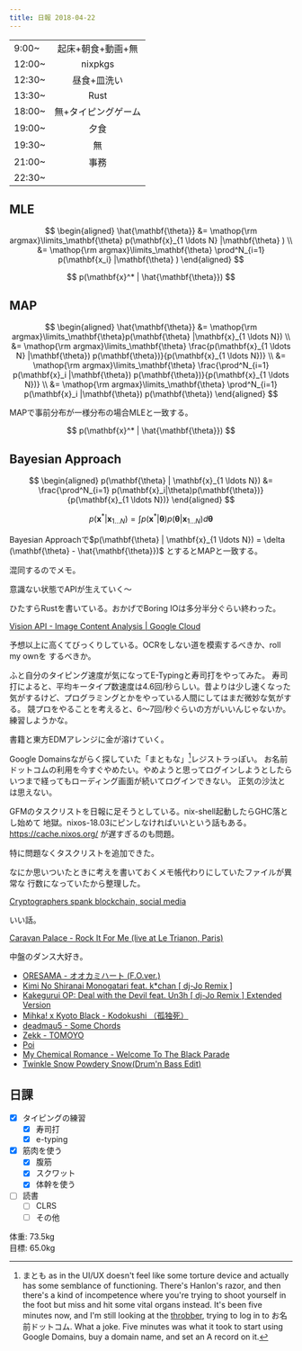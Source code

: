 ```yaml
---
title: 日報 2018-04-22
---
```


|||
|:-|:-:|
|9:00~|起床+朝食+動画+無|
|12:00~|nixpkgs|
|12:30~|昼食+皿洗い|
|13:30~|Rust|
|18:00~|無+タイピングゲーム|
|19:00~|夕食|
|19:30~|無|
|21:00~|事務|
|22:30~||

## MLE

$$
\begin{aligned}
\hat{\mathbf{\theta}}
&= \mathop{\rm argmax}\limits_\mathbf{\theta} p(\mathbf{x}_{1 \ldots N} |\mathbf{\theta} ) \\
&= \mathop{\rm argmax}\limits_\mathbf{\theta} \prod^N_{i=1} p(\mathbf{x_i} |\mathbf{\theta} )
\end{aligned}
$$

$$
p(\mathbf{x}^* | \hat{\mathbf{\theta}})
$$

## MAP

$$
\begin{aligned}
\hat{\mathbf{\theta}}
&= \mathop{\rm argmax}\limits_\mathbf{\theta}p(\mathbf{\theta} |\mathbf{x}_{1 \ldots N}) \\
&= \mathop{\rm argmax}\limits_\mathbf{\theta} \frac{p(\mathbf{x}_{1 \ldots N} |\mathbf{\theta}) p(\mathbf{\theta})}{p(\mathbf{x}_{1 \ldots N})} \\
&= \mathop{\rm argmax}\limits_\mathbf{\theta} \frac{\prod^N_{i=1} p(\mathbf{x}_i |\mathbf{\theta}) p(\mathbf{\theta})}{p(\mathbf{x}_{1 \ldots N})} \\
&= \mathop{\rm argmax}\limits_\mathbf{\theta} \prod^N_{i=1} p(\mathbf{x}_i |\mathbf{\theta}) p(\mathbf{\theta})
\end{aligned}
$$

MAPで事前分布が一様分布の場合MLEと一致する。

$$
p(\mathbf{x}^* | \hat{\mathbf{\theta}})
$$

## Bayesian Approach

$$
\begin{aligned}
p(\mathbf{\theta} | \mathbf{x}_{1 \ldots N})
&= \frac{\prod^N_{i=1} p(\mathbf{x}_i|\theta)p(\mathbf{\theta})}{p(\mathbf{x}_{1 \ldots N})}
\end{aligned}
$$

$$
p(\mathbf{x}^* | \mathbf{x}_{1 \ldots N}) = \int p(\mathbf{x}^* | \mathbf{\theta}) p(\mathbf{\theta} | \mathbf{x}_{1 \ldots N}) d\mathbf{\theta}
$$

Bayesian Approachで$p(\mathbf{\theta} | \mathbf{x}_{1 \ldots N}) = \delta (\mathbf{\theta} - \hat{\mathbf{\theta}})$
とするとMAPと一致する。

混同するのでメモ。

意識ない状態でAPIが生えていく〜

ひたすらRustを書いている。おかげでBoring IOは多分半分ぐらい終わった。

[Vision API - Image Content Analysis  |  Google Cloud](https://cloud.google.com/vision/)

予想以上に高くてびっくりしている。OCRをしない道を模索するべきか、roll my ownを
するべきか。

ふと自分のタイピング速度が気になってE-Typingと寿司打をやってみた。
寿司打によると、平均キータイプ数速度は4.6回/秒らしい。昔よりは少し速くなった
気がするけど、プログラミングとかをやっている人間にしてはまだ微妙な気がする。
競プロをやることを考えると、6〜7回/秒ぐらいの方がいいんじゃないか。
練習しようかな。

書籍と東方EDMアレンジに金が溶けていく。

Google Domainsながらく探していた「まともな」[^matomo]レジストラっぽい。
お名前ドットコムの利用を今すぐやめたい。やめようと思ってログインしようとしたら
いつまで経ってもローディング画面が続いてログインできない。
正気の沙汰とは思えない。

[^matomo]: まとも as in the UI/UX doesn't feel like some torture device and
actually has some semblance of functioning. There's Hanlon's razor, and then
there's a kind of incompetence where you're trying to shoot yourself in the
foot but miss and hit some vital organs instead. It's been five minutes now, and
I'm still looking at the [throbber](https://en.wikipedia.org/wiki/Throbber),
trying to log in to お名前ドットコム. What a joke. Five minutes was what it took
to start using Google Domains, buy a domain name, and set an A record on it.

GFMのタスクリストを日報に足そうとしている。nix-shell起動したらGHC落とし始めて
地獄。nixos-18.03にピンしなければいいという話もある。<https://cache.nixos.org/>
が遅すぎるのも問題。

特に問題なくタスクリストを追加できた。

なにか思いついたときに考えを書いておくメモ帳代わりにしていたファイルが異常な
行数になっていたから整理した。

[Cryptographers spank blockchain, social media](https://www.zdnet.com/article/crytographers-spank-blockchain-social-media/)

いい話。

[Caravan Palace - Rock It For Me (live at Le Trianon, Paris)](https://www.youtube.com/watch?v=-7JOa3dISg0)

中盤のダンス大好き。

- [ORESAMA - オオカミハート (F.O.ver.)](https://www.youtube.com/watch?v=PwAgOqNvFGA)
- [Kimi No Shiranai Monogatari feat. k*chan [ dj-Jo Remix ]](https://www.youtube.com/watch?v=dbck4uZ8v88)
- [Kakegurui OP: Deal with the Devil feat. Un3h [ dj-Jo Remix ] Extended Version](https://www.youtube.com/watch?v=JwhrJQ8wq8U)
- [Mihka! x Kyoto Black - Kodokushi （孤独死）](https://soundcloud.com/mihkamusic/mihka-x-the-end-kodokushi-1)
- [deadmau5 - Some Chords](https://www.youtube.com/watch?v=MEQMkzjcLEA)
- [Zekk - TOMOYO](https://soundcloud.com/zekk-doujin/zekk-tomoyo)
- [Poi](https://soundcloud.com/geoxor_official/poi)
- [My Chemical Romance - Welcome To The Black Parade](https://www.youtube.com/watch?v=RRKJiM9Njr8)
- [Twinkle Snow Powdery Snow(Drum'n Bass Edit)](https://soundcloud.com/tobato/twinkle-snow-powdery-snowdrumn-bass-edit)

## 日課

- [x] タイピングの練習
	+ [x] 寿司打
	+ [x] e-typing
- [x] 筋肉を使う
	+ [x] 腹筋
	+ [x] スクワット
	+ [x] 体幹を使う
- [ ] 読書
	+ [ ] CLRS
	+ [ ] その他

体重: 73.5kg  
目標: 65.0kg

